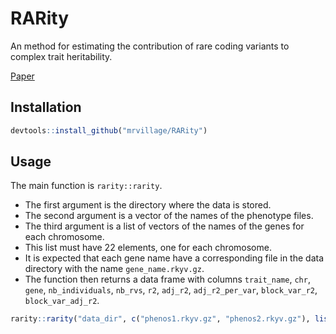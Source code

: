 # RARity

An method for estimating the contribution of rare coding variants to complex trait heritability.

[Paper](https://www.nature.com/articles/s41467-024-45407-8)

## Installation

```r
devtools::install_github("mrvillage/RARity")
```

## Usage

The main function is `rarity::rarity`.
- The first argument is the directory where the data is stored.
- The second argument is a vector of the names of the phenotype files.
- The third argument is a list of vectors of the names of the genes for each chromosome.
 - This list must have 22 elements, one for each chromosome.
 - It is expected that each gene name have a corresponding file in the data directory with the name `gene_name.rkyv.gz`.
- The function then returns a data frame with columns `trait_name`, `chr`, `gene`, `nb_individuals`, `nb_rvs`, `r2`, `adj_r2`, `adj_r2_per_var`, `block_var_r2`, `block_var_adj_r2`.

```r
rarity::rarity("data_dir", c("phenos1.rkyv.gz", "phenos2.rkyv.gz"), list(c("chr1_gene1", "chr1_gene2"), c("chr2_gene1", "chr2_gene2"), ...))
```
